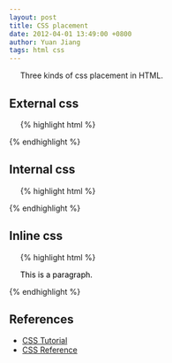 ```yaml
---
layout: post
title: CSS placement
date: 2012-04-01 13:49:00 +0800
author: Yuan Jiang
tags: html css
---
```


Three kinds of css placement in HTML.

## External css
{% highlight html %}
<head>
<link rel="stylesheet" type="text/css" href="mystyle.css" />
</head>
{% endhighlight %}

## Internal css
{% highlight html %}
<head>
<style type="text/css">
hr {color:red;}
p {margin-left:20px;}
body {background-image:url("images/backimg.gif");}
</style>
</head>
{% endhighlight %}

## Inline css
{% highlight html %}
<p style="color:black; margin-left:20px;">This is a paragraph.</p>
{% endhighlight %}

## References
- [CSS Tutorial](http://www.w3schools.com/css/default.asp)
- [CSS Reference](http://www.w3schools.com/cssref/default.asp)

